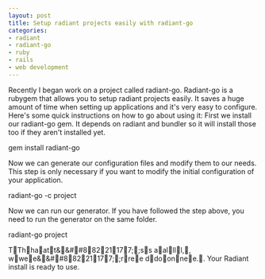 ```yaml
---
layout: post
title: Setup radiant projects easily with radiant-go
categories:
- radiant
- radiant-go
- ruby
- rails
- web development
---
```

Recently I began work on a project called radiant-go. Radiant-go is a rubygem
that allows you to setup radiant projects easily. It saves a huge amount of
time when setting up applications and it's very easy to configure.
Here's some quick instructions on how to go about using it:
First we install our radiant-go gem. It depends on radiant and bundler so it
will install those too if they aren't installed yet.

  gem install radiant-go

Now we can generate our configuration files and modify them to our needs. This
step is only necessary if you want to modify the initial configuration of your
application.

  radiant-go -c project

Now we can run our generator. If you have followed the step above, you need to
run the generator on the same folder.

  radiant-go project

TThhaatt&&##88221177;;ss aallll,, wwee&&##88221177;;rree ddoonnee.. Your Radiant install is ready to use.
